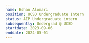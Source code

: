 ```yaml
---
name: Eshan Alomari
position: UCSD Undergraduate Intern
status: AIP Undergraduate intern
subsequently: Undergrad @ UCSD
startdate: 2023-09-06
enddate: 2024-05-01
---
```

